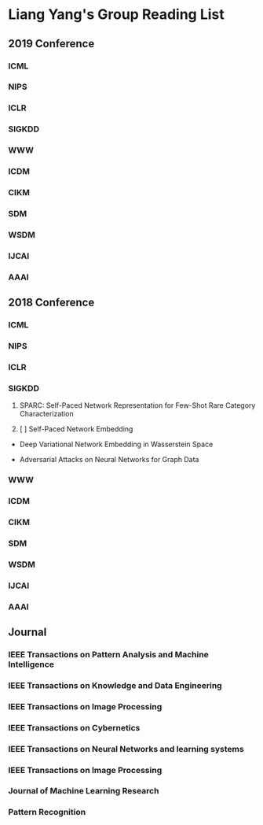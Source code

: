 # Liang Yang's Group Reading List

## 2019 Conference

### ICML

### NIPS

### ICLR

### SIGKDD

### WWW

### ICDM

### CIKM

### SDM

### WSDM

### IJCAI

### AAAI


## 2018 Conference

### ICML

### NIPS

### ICLR

### SIGKDD
1. SPARC: Self-Paced Network Representation for Few-Shot Rare Category Characterization

1. [ ] Self-Paced Network Embedding

* Deep Variational Network Embedding in Wasserstein Space

* Adversarial Attacks on Neural Networks for Graph Data


### WWW

### ICDM

### CIKM

### SDM

### WSDM

### IJCAI

### AAAI


## Journal

### IEEE Transactions on Pattern Analysis and Machine Intelligence


### IEEE Transactions on Knowledge and Data Engineering


### IEEE Transactions on Image Processing


### IEEE Transactions on Cybernetics


### IEEE Transactions on Neural Networks and learning systems


### IEEE Transactions on Image Processing


### Journal of Machine Learning Research


### Pattern Recognition